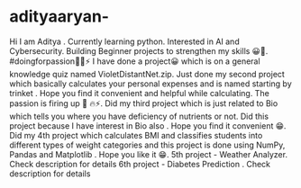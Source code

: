 # adityaaryan-
Hi I am Aditya . Currently learning python. Interested in AI and Cybersecurity. Building Beginner projects to strengthen my skills 😀🌟.  #doingforpassion🤩🔥⚡
I have done a project😀 which is on a general knowledge quiz named VioletDistantNet.zip. 
Just done my second project which basically calculates your personal expenses and is named starting by trinket . Hope you find it convenient and helpful while calculating.
The passion is firing up 💪 🔥⚡.
Did my third project which is just related to Bio which tells you where you have deficiency of nutrients or not. Did this project because I have interest in Bio also . Hope you find it convenient 😁.
Did my 4th project which calculates BMI and classifies students into different types of weight categories and this project is done using NumPy, Pandas and Matplotlib . Hope you like it 😁. 
5th project - Weather Analyzer. Check description for details 
6th project - Diabetes Prediction . Check description for details 

